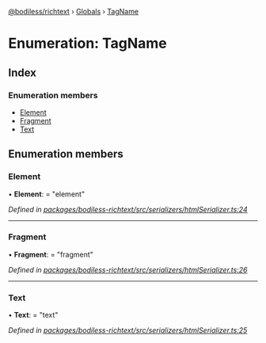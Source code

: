 [@bodiless/richtext](../README.md) › [Globals](../globals.md) › [TagName](tagname.md)

# Enumeration: TagName

## Index

### Enumeration members

* [Element](tagname.md#element)
* [Fragment](tagname.md#fragment)
* [Text](tagname.md#text)

## Enumeration members

###  Element

• **Element**: = "element"

*Defined in [packages/bodiless-richtext/src/serializers/htmlSerializer.ts:24](https://github.com/johnsonandjohnson/Bodiless-JS/blob/8f52447c/packages/bodiless-richtext/src/serializers/htmlSerializer.ts#L24)*

___

###  Fragment

• **Fragment**: = "fragment"

*Defined in [packages/bodiless-richtext/src/serializers/htmlSerializer.ts:26](https://github.com/johnsonandjohnson/Bodiless-JS/blob/8f52447c/packages/bodiless-richtext/src/serializers/htmlSerializer.ts#L26)*

___

###  Text

• **Text**: = "text"

*Defined in [packages/bodiless-richtext/src/serializers/htmlSerializer.ts:25](https://github.com/johnsonandjohnson/Bodiless-JS/blob/8f52447c/packages/bodiless-richtext/src/serializers/htmlSerializer.ts#L25)*
